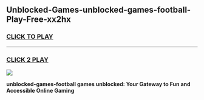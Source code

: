 
## Unblocked-Games-unblocked-games-football-Play-Free-xx2hx
<h3>
<a href="https://premium76.site?title=unblocked-games-football&ref=23A">CLICK TO PLAY</a></h3>
<hr>

<h3>
<a href="https://premium76.site?title=unblocked-games-football&ref=23A">CLICK 2 PLAY</a>
  
</h3>

<a href="https://premium76.site?title=unblocked-games-football&ref=23A"><img src="https://clearcache.store/games.png"></a>


**unblocked-games-football games unblocked: Your Gateway to Fun and Accessible Online Gaming**
